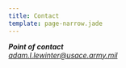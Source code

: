 ```yaml
---
title: Contact
template: page-narrow.jade
---
```


<address>
  <strong>Point of contact</strong><br>
  <a href="mailto:adam.l.lewinter@usace.army.mil">adam.l.lewinter@usace.army.mil</a>
</address>

